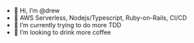 - 👋 Hi, I’m @drew
- 👀 AWS Serverless, Nodejs/Typescript, Ruby-on-Rails, CI/CD
- 🌱 I’m currently trying to do more TDD 
- 💞️ I’m looking to drink more coffee

<!---
drew-mobiquity/drew-mobiquity is a ✨ special ✨ repository because its `README.md` (this file) appears on your GitHub profile.
You can click the Preview link to take a look at your changes.
--->
